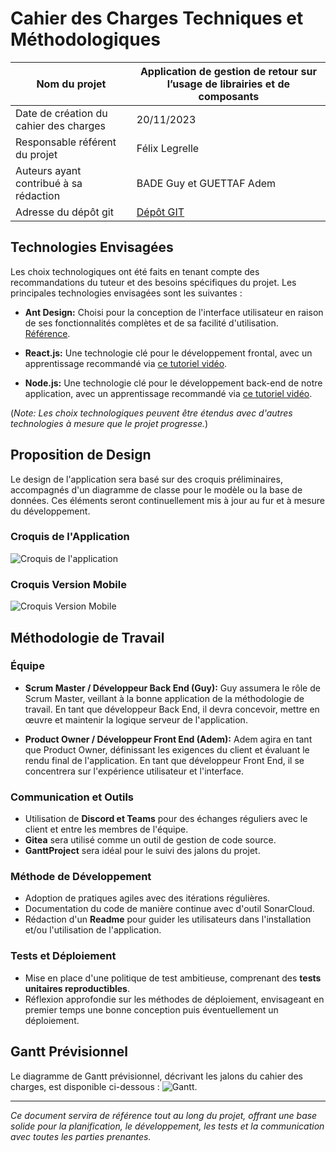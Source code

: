 # Cahier des Charges Techniques et Méthodologiques

| Nom du projet                                     | Application de gestion de retour sur l’usage de librairies et de composants  |
|----------------------------------------------------|---------------------------------------------------------------------------|
| Date de création du cahier des charges             | 20/11/2023                                                                |
| Responsable référent du projet                     | Félix Legrelle                                                            |
| Auteurs ayant contribué à sa rédaction             | BADE Guy et GUETTAF Adem                                                  |
| Adresse du dépôt git                               | [Dépôt GIT](https://dwarves.iut-fbleau.fr/gitiut/bade/ReactCompoMetricsX) |


## Technologies Envisagées

Les choix technologiques ont été faits en tenant compte des recommandations du tuteur et des besoins spécifiques du projet. Les principales technologies envisagées sont les suivantes :

- **Ant Design:** Choisi pour la conception de l'interface utilisateur en raison de ses fonctionnalités complètes et de sa facilité d'utilisation. [Référence](https://ant.design/).

- **React.js:** Une technologie clé pour le développement frontal, avec un apprentissage recommandé via [ce tutoriel vidéo](https://www.youtube.com/watch?v=mLZDzZgoCC4&ab_channel=Melvynx%E2%80%A2Apprendre%C3%A0coder).

- **Node.js:** Une technologie clé pour le développement back-end de notre application, avec un apprentissage recommandé via [ce tutoriel vidéo](https://youtu.be/NRxzvpdduvQ?si=qnx94kka-Q92Rdl7).

(*Note: Les choix technologiques peuvent être étendus avec d'autres technologies à mesure que le projet progresse.*)

## Proposition de Design

Le design de l'application sera basé sur des croquis préliminaires, accompagnés d'un diagramme de classe pour le modèle ou la base de données. Ces éléments seront continuellement mis à jour au fur et à mesure du développement.

### Croquis de l'Application

![Croquis de l'application](https://tinypng.com/backend/opt/output/tq269aenevkjcjv1g8fmys82zbh3n6fq/croquis1.png)

### Croquis Version Mobile

![Croquis Version Mobile](https://tinypng.com/backend/opt/output/6nwevks6h2942kd415hf01bcd1fgpmf6/croquis2.png)

## Méthodologie de Travail

### Équipe

- **Scrum Master / Développeur Back End (Guy):** Guy assumera le rôle de Scrum Master, veillant à la bonne application de la méthodologie de travail. En tant que développeur Back End, il devra concevoir, mettre en œuvre et maintenir la logique serveur de l'application.

- **Product Owner / Développeur Front End (Adem):** Adem agira en tant que Product Owner, définissant les exigences du client et évaluant le rendu final de l'application. En tant que développeur Front End, il se concentrera sur l'expérience utilisateur et l'interface.

### Communication et Outils

- Utilisation de **Discord et Teams** pour des échanges réguliers avec le client et entre les membres de l'équipe.
- **Gitea** sera utilisé comme un outil de gestion de code source.
- **GanttProject** sera idéal pour le suivi des jalons du projet.

### Méthode de Développement

- Adoption de pratiques agiles avec des itérations régulières.
- Documentation du code de manière continue avec d'outil SonarCloud.
- Rédaction d'un **Readme** pour guider les utilisateurs dans l'installation et/ou l'utilisation de l'application.

### Tests et Déploiement

- Mise en place d'une politique de test ambitieuse, comprenant des **tests unitaires reproductibles**.
- Réflexion approfondie sur les méthodes de déploiement, envisageant en premier temps une bonne conception puis éventuellement un déploiement.

## Gantt Prévisionnel

Le diagramme de Gantt prévisionnel, décrivant les jalons du cahier des charges, est disponible ci-dessous : ![Gantt](https://tinypng.com/backend/opt/output/q5max17sygk31hkp6vpc8ggnrmjkdgrx/GanttPrevisionnel.png).


---

*Ce document servira de référence tout au long du projet, offrant une base solide pour la planification, le développement, les tests et la communication avec toutes les parties prenantes.*
```